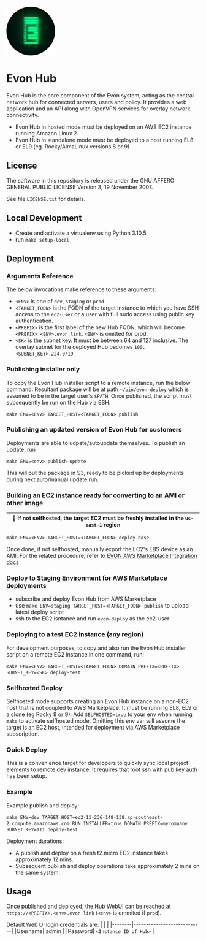 ![EVON Logo](assets/evon_logo_e.png)

# Evon Hub

Evon Hub is the core component of the Evon system, acting as the central network hub for connected servers, users and policy. It provides a web application and an API along with OpenVPN services for overlay network connectivity.

* Evon Hub in hosted mode must be deployed on an AWS EC2 instance running Amazon Linux 2.
* Evon Hub in standalone mode must be deployed to a host running EL8 or EL9 (eg. Rocky/AlmaLinux versions 8 or 9)

## License

The software in this repository is released under the  GNU AFFERO GENERAL PUBLIC LICENSE Version 3, 19 November 2007.

See file `LICENSE.txt`  for details.

## Local Development

* Create and activate a virtualenv using Python 3.10.5
* run `make setup-local`

## Deployment

### Arguments Reference

The below invocations make reference to these arguments:

* `<ENV>` is one of `dev`, `staging` or `prod`
* `<TARGET_FQDN>` is the FQDN of the target instance to which you have SSH access to the `ec2-user` or a user with full sudo access using public key authentication.
* `<PREFIX>` is the first label of the new Hub FQDN, which will become `<PREFIX>.<ENV>.evon.link`. `<ENV>` is omitted for prod.
* `<SK>` is the subnet key. It must be between 64 and 127 inclusive. The overlay subnet for the deployed Hub becomes `100.<SUBNET_KEY>.224.0/19`

### Publishing installer only

To copy the Evon Hub installer script to a remote instance, run the below command. Resultant package will be at path `~/bin/evon-deploy` which is assumed to be in the target user's `$PATH`. Once published, the script must subsequently be run on the Hub via SSH.
```
make ENV=<ENV> TARGET_HOST=<TARGET_FQDN> publish
```

### Publishing an updated version of Evon Hub for customers

Deployments are able to udpate/autoupdate themselves. To publish an update, run
```
make ENV=<env> publish-update
```
This will put the package in S3, ready to be picked up by deployments during next auto/manual update run.


### Building an EC2 instance ready for converting to an AMI or other image

| :memo: If not selfhosted, the target EC2 must be freshly installed in the `us-east-1` region |
|----------------------------------------------------------------------------------------------|

```
make ENV=<ENV> TARGET_HOST=<TARGET_FQDN> deploy-base
```
Once done, if not selfhosted, manually export the EC2's EBS device as an AMI. For the related procedure, refer to [EVON AWS Marketplace Integration docs](https://linuxdojo.atlassian.net/wiki/spaces/EVON/pages/138379265/AWS+Marketplace+Integration)

### Deploy to Staging Environment for AWS Marketplace deployments

* subscribe and deploy Evon Hub from AWS Marketplace
* use `make ENV=staging TARGET_HOST=<TARGET_FQDN> publish` to upload latest deploy script
* ssh to the EC2 isntance and run `evon-deploy` as the ec2-user

### Deploying to a test EC2 instance (any region)

For development purposes, to copy and also run the Evon Hub installer script on a remote EC2 instance in one command, run:
```
make ENV=<ENV> TARGET_HOST=<TARGET_FQDN> DOMAIN_PREFIX=<PREFIX> SUBNET_KEY=<SK> deploy-test
```

### Selfhosted Deploy

Selfhosted mode supports creating an Evon Hub instance on a non-EC2 host that is not coupled to AWS Marketplace. It must be running EL8, EL9 or a clone (eg Rocky 8 or 9). Add `SELFHOSTED=true` to your env when running `make` to activate selfhosted mode. Omitting this env var will assume the target is an EC2 host, intended for deployment via AWS Marketplace subscription.

### Quick Deploy

This is a convenience target for developers to quickly sync local project elements to remote dev instance. It requires that root ssh with pub key auth has been setup.

### Example

Example publish and deploy:
```
make ENV=dev TARGET_HOST=ec2-13-236-148-138.ap-southeast-2.compute.amazonaws.com RUN_INSTALLER=true DOMAIN_PREFIX=mycompany SUBNET_KEY=111 deploy-test
```

Deployment durations:
* A publish and deploy on a fresh t2.micro EC2 instance takes approximately 12 mins.
* Subsequent publish and deploy operations take approximately 2 mins on the same system.

## Usage

Once published and deployed, the Hub WebUI can be reached at `https://<PREFIX>.<env>.evon.link` (`<env>` is ommited if `prod`).

Default Web UI login credentials are:
| | |
|--------|----------------------------|
|Username| admin                      |
|Password| `<Instance ID of Hub>`     |
